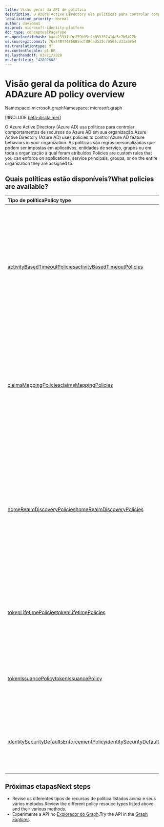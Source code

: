 ```yaml
---
title: Visão geral da API de política
description: O Azure Active Directory usa políticas para controlar comportamentos de recursos do Azure AD em sua organização.
localization_priority: Normal
author: davidmu1
ms.prod: microsoft-identity-platform
doc_type: conceptualPageType
ms.openlocfilehash: baaa23331b9c259b95c2c053167414a5e7b5427b
ms.sourcegitcommit: 7baf4847486885edf08ead533c76503cd31a98a4
ms.translationtype: MT
ms.contentlocale: pt-BR
ms.lasthandoff: 03/21/2020
ms.locfileid: "42892608"
---
```

# <a name="azure-ad-policy-overview"></a><span data-ttu-id="1727e-103">Visão geral da política do Azure AD</span><span class="sxs-lookup"><span data-stu-id="1727e-103">Azure AD policy overview</span></span>

<span data-ttu-id="1727e-104">Namespace: microsoft.graph</span><span class="sxs-lookup"><span data-stu-id="1727e-104">Namespace: microsoft.graph</span></span>

[!INCLUDE [beta-disclaimer](../../includes/beta-disclaimer.md)]

<span data-ttu-id="1727e-105">O Azure Active Directory (Azure AD) usa políticas para controlar comportamentos de recursos do Azure AD em sua organização.</span><span class="sxs-lookup"><span data-stu-id="1727e-105">Azure Active Directory (Azure AD) uses policies to control Azure AD feature behaviors in your organization.</span></span> <span data-ttu-id="1727e-106">As políticas são regras personalizadas que podem ser impostas em aplicativos, entidades de serviço, grupos ou em toda a organização à qual foram atribuídos.</span><span class="sxs-lookup"><span data-stu-id="1727e-106">Policies are custom rules that you can enforce on applications, service principals, groups, or on the entire organization they are assigned to.</span></span>

## <a name="what-policies-are-available"></a><span data-ttu-id="1727e-107">Quais políticas estão disponíveis?</span><span class="sxs-lookup"><span data-stu-id="1727e-107">What policies are available?</span></span>

| <span data-ttu-id="1727e-108">Tipo de política</span><span class="sxs-lookup"><span data-stu-id="1727e-108">Policy type</span></span>       | <span data-ttu-id="1727e-109">Descrição</span><span class="sxs-lookup"><span data-stu-id="1727e-109">Description</span></span> | <span data-ttu-id="1727e-110">Exemplos</span><span class="sxs-lookup"><span data-stu-id="1727e-110">Examples</span></span> |
|:-------------|:------------|:------------|
|[<span data-ttu-id="1727e-111">activityBasedTimeoutPolicies</span><span class="sxs-lookup"><span data-stu-id="1727e-111">activityBasedTimeoutPolicies</span></span>](activityBasedTimeoutPolicy.md)| <span data-ttu-id="1727e-112">Representa uma política que controla a saída automática para sessões da Web após um período de inatividade, para aplicativos que dão suporte à funcionalidade de tempo limite baseada na atividade.</span><span class="sxs-lookup"><span data-stu-id="1727e-112">Represents a policy that controls automatic sign-out for web sessions after a period of inactivity, for applications that support activity-based timeout functionality.</span></span>| <span data-ttu-id="1727e-113">Configure o portal do Azure para ter um tempo limite de inatividade de 15 minutos.</span><span class="sxs-lookup"><span data-stu-id="1727e-113">Configure the Azure portal to have an inactivity timeout of 15 minutes.</span></span> |
|[<span data-ttu-id="1727e-114">claimsMappingPolicies</span><span class="sxs-lookup"><span data-stu-id="1727e-114">claimsMappingPolicies</span></span>](claimsMappingPolicy.md)| <span data-ttu-id="1727e-115">Representa as políticas de mapeamento de declaração para protocolos WS-Alimentad, SAML, OAuth 2,0 e OpenID Connect, para tokens emitidos para um aplicativo específico.</span><span class="sxs-lookup"><span data-stu-id="1727e-115">Represents the claim-mapping policies for WS-Fed, SAML, OAuth 2.0, and OpenID Connect protocols, for tokens issued to a specific application.</span></span> | <span data-ttu-id="1727e-116">Crie e atribua uma política para omitir as declarações básicas de tokens emitidos para uma entidade de serviço.</span><span class="sxs-lookup"><span data-stu-id="1727e-116">Create and assign a policy to omit the basic claims from tokens issued to a service principal.</span></span> |
|[<span data-ttu-id="1727e-117">homeRealmDiscoveryPolicies</span><span class="sxs-lookup"><span data-stu-id="1727e-117">homeRealmDiscoveryPolicies</span></span>](homeRealmDiscoveryPolicy.md)| <span data-ttu-id="1727e-118">Representa uma política para controlar o comportamento de autenticação do Azure Active Directory para usuários federados, em particular para as restrições de aceleração automática e autenticação de usuário em domínios federados.</span><span class="sxs-lookup"><span data-stu-id="1727e-118">Represents a policy to control Azure Active Directory authentication behavior for federated users, in particular for auto-acceleration and user authentication restrictions in federated domains.</span></span>| <span data-ttu-id="1727e-119">Configure todos os usuários para ignorar a descoberta de realm inicial e ser roteado diretamente para o ADFS para autenticação.</span><span class="sxs-lookup"><span data-stu-id="1727e-119">Configure all users to skip home realm discovery and be routed directly to ADFS for authentication.</span></span> |
|[<span data-ttu-id="1727e-120">tokenLifetimePolicies</span><span class="sxs-lookup"><span data-stu-id="1727e-120">tokenLifetimePolicies</span></span>](tokenlifetimepolicy.md)|<span data-ttu-id="1727e-121">Representa a duração da vida útil dos tokens de acesso usados para acessar recursos protegidos.</span><span class="sxs-lookup"><span data-stu-id="1727e-121">Represents the lifetime duration of access tokens used to access protected resources.</span></span>| <span data-ttu-id="1727e-122">Configure um aplicativo especialmente confidencial com uma vida útil mais curta do que o token padrão.</span><span class="sxs-lookup"><span data-stu-id="1727e-122">Configure a particularly sensitive application with a shorter than default token lifetime.</span></span>|
|[<span data-ttu-id="1727e-123">tokenIssuancePolicy</span><span class="sxs-lookup"><span data-stu-id="1727e-123">tokenIssuancePolicy</span></span>](tokenIssuancePolicy.md)|<span data-ttu-id="1727e-124">Representa a política para especificar as características dos tokens SAML emitidos pelo Azure AD.</span><span class="sxs-lookup"><span data-stu-id="1727e-124">Represents the policy to specify the characteristics of SAML tokens issued by Azure AD.</span></span>| <span data-ttu-id="1727e-125">Configure o algoritmo de assinatura ou a versão token SAML a ser usado para emitir o token SAML.</span><span class="sxs-lookup"><span data-stu-id="1727e-125">Configure the signing algorithm or SAML token version to be used to issue the SAML token.</span></span>
|[<span data-ttu-id="1727e-126">identitySecurityDefaultsEnforcementPolicy</span><span class="sxs-lookup"><span data-stu-id="1727e-126">identitySecurityDefaultsEnforcementPolicy</span></span>](identitysecuritydefaultsenforcementpolicy.md)|<span data-ttu-id="1727e-127">Representa a política de padrões de segurança do Azure AD.</span><span class="sxs-lookup"><span data-stu-id="1727e-127">Represents the Azure AD security defaults policy.</span></span>| <span data-ttu-id="1727e-128">Configure a política de padrões de segurança do Azure AD para proteção contra ataques comuns.</span><span class="sxs-lookup"><span data-stu-id="1727e-128">Configure the Azure AD security defaults policy to protect against common attacks.</span></span>

## <a name="next-steps"></a><span data-ttu-id="1727e-129">Próximas etapas</span><span class="sxs-lookup"><span data-stu-id="1727e-129">Next steps</span></span>

* <span data-ttu-id="1727e-130">Revise os diferentes tipos de recursos de política listados acima e seus vários métodos.</span><span class="sxs-lookup"><span data-stu-id="1727e-130">Review the different policy resouce types listed above and their various methods.</span></span>
* <span data-ttu-id="1727e-131">Experimente a API no [Explorador do Graph](https://developer.microsoft.com/graph/graph-explorer).</span><span class="sxs-lookup"><span data-stu-id="1727e-131">Try the API in the [Graph Explorer](https://developer.microsoft.com/graph/graph-explorer).</span></span>
